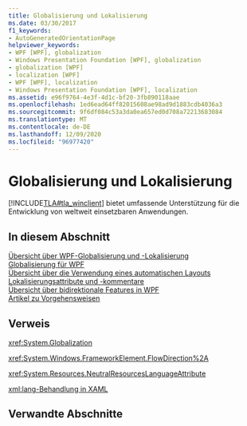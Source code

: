 ```yaml
---
title: Globalisierung und Lokalisierung
ms.date: 03/30/2017
f1_keywords:
- AutoGeneratedOrientationPage
helpviewer_keywords:
- WPF [WPF], globalization
- Windows Presentation Foundation [WPF], globalization
- globalization [WPF]
- localization [WPF]
- WPF [WPF], localization
- Windows Presentation Foundation [WPF], localization
ms.assetid: e96f9764-4e3f-4d1c-bf20-3fb890118aae
ms.openlocfilehash: 1ed6ead64ff82015608ae98ad9d1883cdb4036a3
ms.sourcegitcommit: 9f6df084c53a3da0ea657ed0d708a72213683084
ms.translationtype: MT
ms.contentlocale: de-DE
ms.lasthandoff: 12/09/2020
ms.locfileid: "96977420"
---
```

# <a name="globalization-and-localization"></a>Globalisierung und Lokalisierung
[!INCLUDE[TLA#tla_winclient](../../../includes/tlasharptla-winclient-md.md)] bietet umfassende Unterstützung für die Entwicklung von weltweit einsetzbaren Anwendungen.  
  
## <a name="in-this-section"></a>In diesem Abschnitt  
 [Übersicht über WPF-Globalisierung und -Lokalisierung](wpf-globalization-and-localization-overview.md)  
 [Globalisierung für WPF](globalization-for-wpf.md)  
 [Übersicht über die Verwendung eines automatischen Layouts](use-automatic-layout-overview.md)  
 [Lokalisierungsattribute und -kommentare](localization-attributes-and-comments.md)  
 [Übersicht über bidirektionale Features in WPF](bidirectional-features-in-wpf-overview.md)  
 [Artikel zu Vorgehensweisen](how-to-localize-an-application.md)  
  
## <a name="reference"></a>Verweis  
 <xref:System.Globalization>  
  
 <xref:System.Windows.FrameworkElement.FlowDirection%2A>  
  
 <xref:System.Resources.NeutralResourcesLanguageAttribute>  
  
 [xml:lang-Behandlung in XAML](/dotnet/desktop-wpf/xaml-services/xml-language-handling)  
  
## <a name="related-sections"></a>Verwandte Abschnitte
